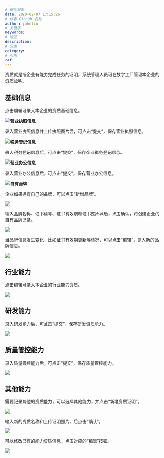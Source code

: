 ```yaml
---
# 编写日期
date: 2020-02-07 17:15:26
# 作者 Github 名称
author: johnliu
# 关键字
keywords:
# 描述
description:
# 分类
category: 
# 引用
ref:
---
```

资质就是指企业有能力完成任务的证明，系统管理人员可在数字工厂管理本企业的资质证明。

## 基础信息

点击编辑可录入本企业的资质基础信息。

![](https://static-aliyun-doc.oss-cn-hangzhou.aliyuncs.com/assets/img/zh-CN/9942737851/p53287.png)**营业执照信息**

录入营业执照信息并上传执照图片后，可点击“提交”，保存营业执照信息。

![](https://static-aliyun-doc.oss-cn-hangzhou.aliyuncs.com/assets/img/zh-CN/9942737851/p53288.png)**税务登记信息**

录入税务登记信息后，可点击“提交”，保存企业税务登记信息。

![](https://static-aliyun-doc.oss-cn-hangzhou.aliyuncs.com/assets/img/zh-CN/0052737851/p53289.png)**营业办公信息**

录入营业办公信息后，可点击“提交”，保存营业办公信息。

![](https://static-aliyun-doc.oss-cn-hangzhou.aliyuncs.com/assets/img/zh-CN/0052737851/p53290.png)**自有品牌**

企业如果拥有自己的品牌，可以点击“新增品牌”。

![](https://static-aliyun-doc.oss-cn-hangzhou.aliyuncs.com/assets/img/zh-CN/0052737851/p53292.png)

输入品牌名称、证书编号、证书有效期和证书照片以后，点击确认，将创建企业的自有品牌记录。

![](https://static-aliyun-doc.oss-cn-hangzhou.aliyuncs.com/assets/img/zh-CN/0052737851/p53293.png)

当品牌信息发生变化，比如证书有效期更新等情况，可以点击“编辑”，录入新的品牌信息。

![](https://static-aliyun-doc.oss-cn-hangzhou.aliyuncs.com/assets/img/zh-CN/0052737851/p53294.png)

## 行业能力

点击编辑可录入本企业的行业能力资质。

![](https://static-aliyun-doc.oss-cn-hangzhou.aliyuncs.com/assets/img/zh-CN/1052737851/p53296.png)

## 研发能力

录入研发能力后，可点击“提交”，保存研发资质能力。

![](https://static-aliyun-doc.oss-cn-hangzhou.aliyuncs.com/assets/img/zh-CN/1052737851/p53297.png)

## 质量管控能力

录入质量管控能力后，可点击“提交”，保存质量管控能力。

![](https://static-aliyun-doc.oss-cn-hangzhou.aliyuncs.com/assets/img/zh-CN/1052737851/p53298.png)

## 其他能力

需要记录其他的资质能力，可以选择其他能力，并点击“新增资质证明”。

![](https://static-aliyun-doc.oss-cn-hangzhou.aliyuncs.com/assets/img/zh-CN/1052737851/p53299.png)

输入新的资质名称和上传证明照片，后点击“确认”。

![](https://static-aliyun-doc.oss-cn-hangzhou.aliyuncs.com/assets/img/zh-CN/1052737851/p53300.png)

可以修改已有的能力资质信息，点击对应的“编辑”按钮。

![](https://static-aliyun-doc.oss-cn-hangzhou.aliyuncs.com/assets/img/zh-CN/1052737851/p53301.png)